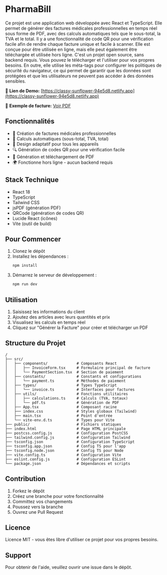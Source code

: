 # PharmaBill

Ce projet est une application web développée avec React et TypeScript. Elle permet de générer des factures médicales professionnelles en temps réel sous forme de PDF, avec des calculs automatiques tels que le sous-total, la TVA et le total. Il y a une fonctionnalité de code QR pour une vérification facile afin de rendre chaque facture unique et facile à scanner. Elle est conçue pour être utilisée en ligne, mais elle peut également être téléchargée et utilisée hors ligne. C'est un projet open source, sans backend requis. Vous pouvez le télécharger et l'utiliser pour vos propres besoins. En outre, elle utilise les méta-tags pour configurer les politiques de sécurité du navigateur, ce qui permet de garantir que les données sont protégées et que les utilisateurs ne peuvent pas accéder à des données sensibles. 

🔗 **Lien de Demo:** [https://classy-sunflower-94e5d8.netlify.app](https://classy-sunflower-94e5d8.netlify.app)

🧾 **Exemple de facture:** [Voir PDF](invoice-INV-1735786879995.pdf)

## Fonctionnalités

- 📝 Création de factures médicales professionnelles
- 🧮 Calculs automatiques (sous-total, TVA, total)
- 📱 Design adaptatif pour tous les appareils
- 🔍 Génération de codes QR pour une vérification facile
- 💾 Génération et téléchargement de PDF
- 🌍 Fonctionne hors ligne - aucun backend requis

## Stack Technique

- React 18
- TypeScript
- Tailwind CSS
- jsPDF (génération PDF)
- QRCode (génération de codes QR)
- Lucide React (icônes)
- Vite (outil de build)

## Pour Commencer

1. Clonez le dépôt
2. Installez les dépendances :
   ```bash
   npm install
   ```
3. Démarrez le serveur de développement :
   ```bash
   npm run dev
   ```

## Utilisation

1. Saisissez les informations du client
2. Ajoutez des articles avec leurs quantités et prix
3. Visualisez les calculs en temps réel
4. Cliquez sur "Générer la Facture" pour créer et télécharger un PDF

## Structure du Projet

```
/
├── src/
│   ├── components/             # Composants React
│   │   ├── InvoiceForm.tsx     # Formulaire principal de facture
│   │   └── PaymentSection.tsx  # Section de paiement
│   ├── constants/              # Constants et configurations
│   │   └── payment.ts          # Méthodes de paiement
│   ├── types/                  # Types TypeScript
│   │   └── invoice.ts          # Interfaces pour factures
│   ├── utils/                  # Fonctions utilitaires
│   │   ├── calculations.ts     # Calculs (TVA, totaux)
│   │   └── pdf.ts              # Génération de PDF
│   ├── App.tsx                 # Composant racine
│   ├── index.css               # Styles globaux (Tailwind)
│   ├── main.tsx                # Point d'entrée
│   └── vite-env.d.ts           # Types pour Vite
├── public/                     # Fichiers statiques
├── index.html                  # Page HTML principale
├── postcss.config.js           # Configuration PostCSS
├── tailwind.config.js          # Configuration Tailwind
├── tsconfig.json               # Configuration TypeScript
├── tsconfig.app.json           # Config TS pour l'app
├── tsconfig.node.json          # Config TS pour Node
├── vite.config.ts              # Configuration Vite
├── eslint.config.js            # Configuration ESLint
└── package.json                # Dépendances et scripts
```

## Contribution

1. Forkez le dépôt
2. Créez une branche pour votre fonctionnalité
3. Committez vos changements
4. Poussez vers la branche
5. Ouvrez une Pull Request

## Licence

Licence MIT - vous êtes libre d'utiliser ce projet pour vos propres besoins.

## Support

Pour obtenir de l'aide, veuillez ouvrir une issue dans le dépôt.